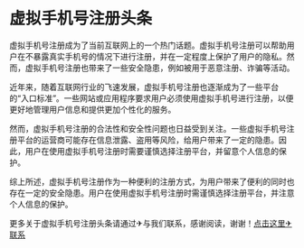 # 虚拟手机号注册头条

虚拟手机号注册成为了当前互联网上的一个热门话题。虚拟手机号注册可以帮助用户在不暴露真实手机号的情况下进行注册，并在一定程度上保护了用户的隐私。然而，虚拟手机号注册也带来了一些安全隐患，例如被用于恶意注册、诈骗等活动。

近年来，随着互联网行业的飞速发展，虚拟手机号注册也逐渐成为了一些平台的“入口标准”。一些网站或应用程序要求用户必须使用虚拟手机号进行注册，以便更好地管理用户信息和提供更加个性化的服务。

然而，虚拟手机号注册的合法性和安全性问题也日益受到关注。一些虚拟手机号注册平台的运营商可能存在信息泄露、盗用等风险，给用户带来了一定的隐患。因此，用户在使用虚拟手机号注册时需要谨慎选择注册平台，并留意个人信息的保护。

综上所述，虚拟手机号注册作为一种便利的注册方式，为用户带来了便利的同时也存在一定的安全隐患。用户在使用虚拟手机号注册时需谨慎选择注册平台，并注意个人信息的保护。

更多关于虚拟手机号注册头条请通过✈与我们联系，感谢阅读，谢谢！[点击这里✈联系](https://t.me/LM999bot)